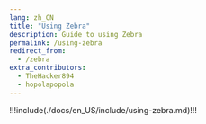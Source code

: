```yaml
---
lang: zh_CN
title: "Using Zebra"
description: Guide to using Zebra
permalink: /using-zebra
redirect_from:
  - /zebra
extra_contributors:
  - TheHacker894
  - hopolapopola
---
```


!!!include(./docs/en_US/include/using-zebra.md)!!!